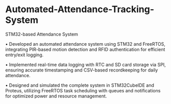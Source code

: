 # Automated-Attendance-Tracking-System
STM32-based Attendance System

• Developed an automated attendance system using STM32 and FreeRTOS, integrating PIR-based motion detection and RFID authentication for efficient entry/exit logging.

• Implemented real-time data logging with RTC and SD card storage via SPI, ensuring accurate timestamping and CSV-based recordkeeping for daily attendance.

• Designed and simulated the complete system in STM32CubeIDE and Proteus, utilizing FreeRTOS task scheduling with queues and notifications for optimized power and resource management.
